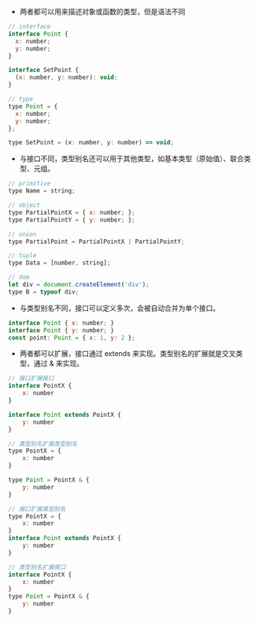 - 两者都可以用来描述对象或函数的类型，但是语法不同
```js
// interface
interface Point {
  x: number;
  y: number;
}

interface SetPoint {
  (x: number, y: number): void;
}

// type
type Point = {
  x: number;
  y: number;
};

type SetPoint = (x: number, y: number) => void;
```

- 与接口不同，类型别名还可以用于其他类型，如基本类型（原始值）、联合类型、元组。
```js
// primitive
type Name = string;

// object
type PartialPointX = { x: number; };
type PartialPointY = { y: number; };

// union
type PartialPoint = PartialPointX | PartialPointY;

// tuple
type Data = [number, string];

// dom
let div = document.createElement('div');
type B = typeof div;
```

- 与类型别名不同，接口可以定义多次，会被自动合并为单个接口。
```js
interface Point { x: number; }
interface Point { y: number; }
const point: Point = { x: 1, y: 2 };
```

- 两者都可以扩展，接口通过 extends 来实现。类型别名的扩展就是交叉类型，通过 & 来实现。
```js
// 接口扩展接口
interface PointX {
    x: number
}

interface Point extends PointX {
    y: number
}

// 类型别名扩展类型别名
type PointX = {
    x: number
}

type Point = PointX & {
    y: number
}

// 接口扩展类型别名
type PointX = {
    x: number
}
interface Point extends PointX {
    y: number
}

// 类型别名扩展接口
interface PointX {
    x: number
}
type Point = PointX & {
    y: number
}

```
